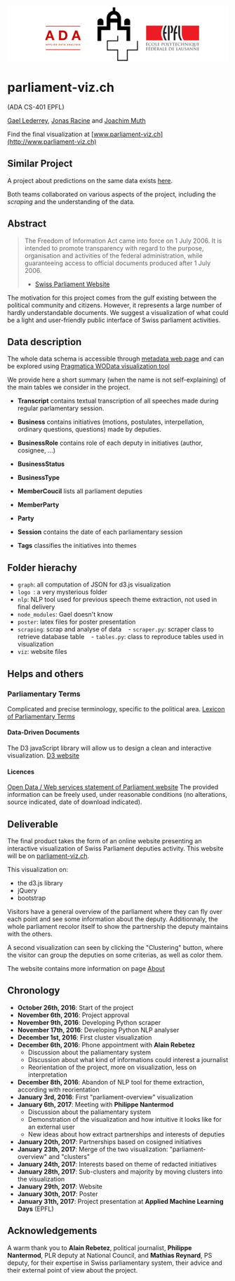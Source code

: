![Logo](logo/logo_high_res.png)

# parliament-viz.ch
(ADA CS-401 EPFL)

[Gael Lederrey](https://github.com/glederrey), [Jonas Racine](https://github.com/jonasracine) and [Joachim Muth](https://github.com/jmuth)

Find the final visualization at [www.parliament-viz.ch](http://www.parliament-viz.ch)

## Similar Project

A project about predictions on the same data exists [here](https://github.com/thom056/ada-parliament-ML). 

Both teams collaborated on various aspects of the project, including the *scraping* and the understanding of the data.

## Abstract

> The Freedom of Information Act came into force on 1 July 2006. It is intended to promote transparency with 
> regard to the purpose, organisation and activities of the federal administration, while guaranteeing access to 
> official documents produced after 1 July 2006.
>- [Swiss Parliament Website](https://www.parlament.ch/en/services/freedom-of-information-act)

The motivation for this project comes from the gulf existing between the political community and citizens. However, it represents a large number of hardly understandable documents. We suggest a visualization of what could be a light and user-friendly public interface of Swiss parliament activities.

## Data description
The whole data schema is accessible through [metadata web page](https://ws.parlament.ch/odata.svc/$metadata) and can be explored using [Pragmatica WOData visualization tool](https://pragmatiqa.com/xodata/)

We provide here a short summary (when the name is not self-explaining) of the main tables we consider in the project.

* **Transcript** contains textual transcription of all speeches made during regular parlamentary session.

* **Business** contains initiatives (motions, postulates, interpellation, ordinary questions, questions) made by deputies.

* **BusinessRole** contains role of each deputy in initiatives (author, cosignee, ...)

* **BusinessStatus**

* **BusinessType**

* **MemberCoucil** lists all parliament deputies

* **MemberParty**

* **Party**

* **Session** contains the date of each parliamentary session

* **Tags** classifies the initiatives into themes

## Folder hierachy

  - `graph`: all computation of JSON for d3.js visualization
  - `logo `: a very mysterious folder
  - `nlp`: NLP tool used for previous speech theme extraction, not used in final delivery
  - `node_modules`: Gael doesn't know
  - `poster`: latex files for poster presentation
  - `scraping`: scrap and analyse of data
    - `scraper.py`: scraper class to retrieve database table
    - `tables.py`: class to reproduce tables used in visualization
  - `viz`: website files
  
## Helps and others

### Parliamentary Terms
Complicated and precise terminology, specific to the political area.
[Lexicon of Parliamentary Terms](https://www.parlament.ch/en/über-das-parlament/parlamentswörterbuch)


#### Data-Driven Documents
The D3 javaScript library will allow us to design a clean and interactive visualization. [D3 website](https://d3js.org)


#### Licences
[Open Data / Web services statement of Parliament website](https://www.parlament.ch/en/services/open-data-webservices)
The provided information can be freely used, under reasonable conditions (no alterations, source indicated, 
date of download indicated).


## Deliverable

The final product takes the form of an online website presenting an interactive visualization of Swiss Parliament deputies activity. This website will be on [parliament-viz.ch](www.paliament-viz.ch). 

This visualization on:
* the d3.js library
* jQuery
* bootstrap

Visitors have a general overview of the parliament where they can fly over each point and see some information about the deputy. Additionnaly, the whole parliament recolor itself to show the partnership the deputy maintains with the others.

A second visualization can seen by clicking the "Clustering" button, where the visitor can group the deputies on some criterias, as well as color them.

The website contains more information on page [About](http://www.parliament-viz.ch/#about)

## Chronology

  - **October 26th, 2016**: Start of the project
  - **November 6th, 2016**: Project approval
  - **November 9th, 2016**: Developing Python scraper
  - **November 17th, 2016**: Developing Python NLP analyser
  - **December 1st, 2016**: First cluster visualization
  - **December 6th, 2016**: Phone appointment with **Alain Rebetez**
    - Discussion about the paliamentary system
    - Discussion about what kind of informations could interest a journalist 
    - Reorientation of the project, more on visualization, less on interpretation
  - **December 8th, 2016**: Abandon of NLP tool for theme extraction, according with reorientation
  - **January 3rd, 2016**: First "parliament-overview" visualization
  - **January 6th, 2017**: Meeting with **Philippe Nantermod**
    - Discussion about the paliamentary system
    - Demonstration of the visualization and how intuitive it looks like for an external user
    - New ideas about how extract partnerships and interests of deputies
  - **January 20th, 2017**: Partnerships based on cosigned initiatives
  - **January 23th, 2017**: Merge of the two visualization: "parliament-overview" and "clusters"
  - **January 24th, 2017**: Interests based on theme of redacted initiatives
  - **January 28th, 2017**: Sub-clusters and majority by moving clusters into the visualization
  - **January 29th, 2017**: Website
  - **January 30th, 2017**: Poster
  - **January 31th, 2017**: Project presentation at **Applied Machine Learning Days** (EPFL)

## Acknowledgements
A warm thank you to **Alain Rebetez**, political journalist, **Philippe Nantermod**, PLR deputy at National Council, and **Mathias Reynard**, PS deputy, for their expertise in Swiss parliamentary system, their advice and their external point of view about the project.


